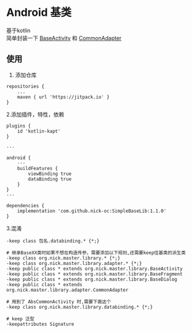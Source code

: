 # Android 基类

基于kotlin\
简单封装一下 [BaseActivity](library/src/main/java/org/nick/master/library/BaseActivity.kt)
和 [CommonAdapter](library/src/main/java/org/nick/master/library/adapter/CommonAdapter.kt)

## 使用

1. 添加仓库

```
repositories {
    ...
    maven { url 'https://jitpack.io' }
}
```

2.添加插件，特性，依赖

```
plugins {
    id 'kotlin-kapt'
}

···

android {
    ···
    buildFeatures {
        viewBinding true
        dataBinding true
    }
}
···

dependencies {
    implementation 'com.github.nick-oc:SimpleBaseLib:1.1.0'
}
```

3.混淆

```
-keep class 包名.databinding.* {*;}

# 继承BaseXX类时如果不想在构造传参，需要添加以下规则,还需要keep住基类的派生类
-keep class org.nick.master.library.* {*;}
-keep class org.nick.master.library.adapter.* {*;}
-keep public class * extends org.nick.master.library.BaseActivity
-keep public class * extends org.nick.master.library.BaseFragment
-keep public class * extends org.nick.master.library.BaseDialog
-keep public class * extends org.nick.master.library.adapter.CommonAdapter

# 用到了 AbsCommonActivity 时,需要下面这个
-keep class org.nick.master.library.databinding.* {*;}

# keep 泛型
-keepattributes Signature
```